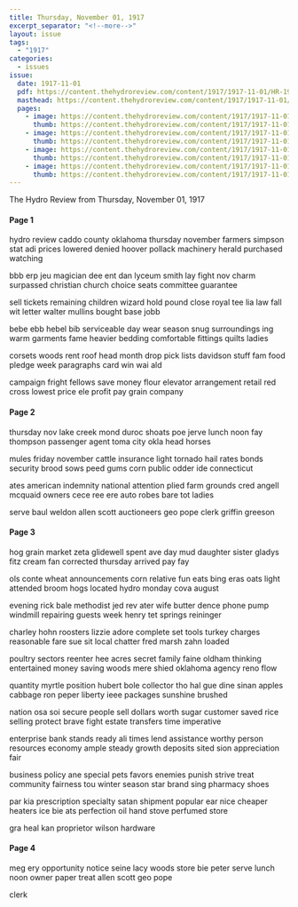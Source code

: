 ```yaml
---
title: Thursday, November 01, 1917
excerpt_separator: "<!--more-->"
layout: issue
tags:
  - "1917"
categories:
  - issues
issue:
  date: 1917-11-01
  pdf: https://content.thehydroreview.com/content/1917/1917-11-01/HR-1917-11-01.pdf
  masthead: https://content.thehydroreview.com/content/1917/1917-11-01/masthead/HR-1917-11-01.jpg
  pages:
    - image: https://content.thehydroreview.com/content/1917/1917-11-01/medium/HR-1917-11-01-01.jpg
      thumb: https://content.thehydroreview.com/content/1917/1917-11-01/thumbnails/HR-1917-11-01-01.jpg
    - image: https://content.thehydroreview.com/content/1917/1917-11-01/medium/HR-1917-11-01-02.jpg
      thumb: https://content.thehydroreview.com/content/1917/1917-11-01/thumbnails/HR-1917-11-01-02.jpg
    - image: https://content.thehydroreview.com/content/1917/1917-11-01/medium/HR-1917-11-01-03.jpg
      thumb: https://content.thehydroreview.com/content/1917/1917-11-01/thumbnails/HR-1917-11-01-03.jpg
    - image: https://content.thehydroreview.com/content/1917/1917-11-01/medium/HR-1917-11-01-04.jpg
      thumb: https://content.thehydroreview.com/content/1917/1917-11-01/thumbnails/HR-1917-11-01-04.jpg
---
```


The Hydro Review from Thursday, November 01, 1917

<!--more-->

<h4>Page 1</h4>
<p>hydro review caddo county oklahoma thursday november farmers simpson stat adi prices lowered denied hoover pollack machinery herald purchased watching</p>
<p>bbb erp jeu magician dee ent dan lyceum smith lay fight nov charm surpassed christian church choice seats committee guarantee</p>
<p>sell tickets remaining children wizard hold pound close royal tee lia law fall wit letter walter mullins bought base jobb</p>
<p>bebe ebb hebel bib serviceable day wear season snug surroundings ing warm garments fame heavier bedding comfortable fittings quilts ladies</p>
<p>corsets woods rent roof head month drop pick lists davidson stuff fam food pledge week paragraphs card win wai ald</p>
<p>campaign fright fellows save money flour elevator arrangement retail red cross lowest price ele profit pay grain company</p>
<h4>Page 2</h4>
<p>thursday nov lake creek mond duroc shoats poe jerve lunch noon fay thompson passenger agent toma city okla head horses</p>
<p>mules friday november cattle insurance light tornado hail rates bonds security brood sows peed gums corn public odder ide connecticut</p>
<p>ates american indemnity national attention plied farm grounds cred angell mcquaid owners cece ree ere auto robes bare tot ladies</p>
<p>serve baul weldon allen scott auctioneers geo pope clerk griffin greeson</p>
<h4>Page 3</h4>
<p>hog grain market zeta glidewell spent ave day mud daughter sister gladys fitz cream fan corrected thursday arrived pay fay</p>
<p>ols conte wheat announcements corn relative fun eats bing eras oats light attended broom hogs located hydro monday cova august</p>
<p>evening rick bale methodist jed rev ater wife butter dence phone pump windmill repairing guests week henry tet springs reininger</p>
<p>charley hohn roosters lizzie adore complete set tools turkey charges reasonable fare sue sit local chatter fred marsh zahn loaded</p>
<p>poultry sectors reenter hee acres secret family faine oldham thinking entertained money saving woods mere shied oklahoma agency reno flow</p>
<p>quantity myrtle position hubert bole collector tho hal gue dine sinan apples cabbage ron peper liberty ieee packages sunshine brushed</p>
<p>nation osa soi secure people sell dollars worth sugar customer saved rice selling protect brave fight estate transfers time imperative</p>
<p>enterprise bank stands ready ali times lend assistance worthy person resources economy ample steady growth deposits sited sion appreciation fair</p>
<p>business policy ane special pets favors enemies punish strive treat community fairness tou winter season star brand sing pharmacy shoes</p>
<p>par kia prescription specialty satan shipment popular ear nice cheaper heaters ice bie ats perfection oil hand stove perfumed store</p>
<p>gra heal kan proprietor wilson hardware</p>
<h4>Page 4</h4>
<p>meg ery opportunity notice seine lacy woods store bie peter serve lunch noon owner paper treat allen scott geo pope</p>
<p>clerk</p>
